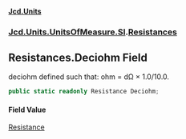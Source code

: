 #### [Jcd.Units](index.md 'index')
### [Jcd.Units.UnitsOfMeasure.SI](Jcd.Units.UnitsOfMeasure.SI.md 'Jcd.Units.UnitsOfMeasure.SI').[Resistances](Resistances.md 'Jcd.Units.UnitsOfMeasure.SI.Resistances')

## Resistances.Deciohm Field

deciohm defined such that: ohm = dΩ × 1.0/10.0.

```csharp
public static readonly Resistance Deciohm;
```

#### Field Value
[Resistance](Resistance.md 'Jcd.Units.UnitTypes.Resistance')